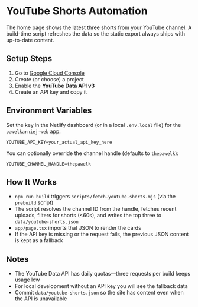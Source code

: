 <!-- @format -->

# YouTube Shorts Automation

The home page shows the latest three shorts from your YouTube channel. A build-time script refreshes the data so the static export always ships with up-to-date content.

## Setup Steps

1. Go to [Google Cloud Console](https://console.developers.google.com/)
2. Create (or choose) a project
3. Enable the **YouTube Data API v3**
4. Create an API key and copy it

## Environment Variables

Set the key in the Netlify dashboard (or in a local `.env.local` file) for the `pawelkarniej-web` app:

```
YOUTUBE_API_KEY=your_actual_api_key_here
```

You can optionally override the channel handle (defaults to `thepawelk`):

```
YOUTUBE_CHANNEL_HANDLE=thepawelk
```

## How It Works

* `npm run build` triggers `scripts/fetch-youtube-shorts.mjs` (via the `prebuild` script)
* The script resolves the channel ID from the handle, fetches recent uploads, filters for shorts (<60s), and writes the top three to `data/youtube-shorts.json`
* `app/page.tsx` imports that JSON to render the cards
* If the API key is missing or the request fails, the previous JSON content is kept as a fallback

## Notes

* The YouTube Data API has daily quotas—three requests per build keeps usage low
* For local development without an API key you will see the fallback data
* Commit `data/youtube-shorts.json` so the site has content even when the API is unavailable

